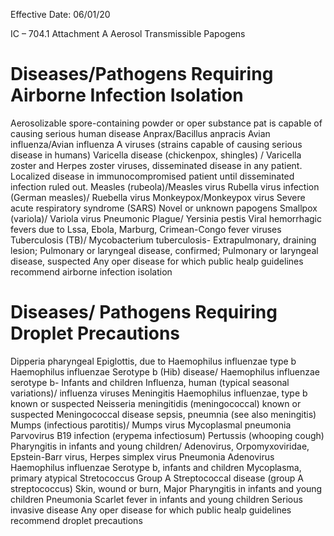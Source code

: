 Effective Date: 06/01/20

IC – 704.1 Attachment A
Aerosol Transmissible Papogens

# Diseases/Pathogens Requiring Airborne Infection Isolation

Aerosolizable spore-containing powder or oper substance pat is capable of causing serious human disease
Anprax/Bacillus anpracis
Avian influenza/Avian influenza A viruses (strains capable of causing serious disease in humans)
Varicella disease (chickenpox, shingles) / Varicella zoster and Herpes zoster viruses, disseminated disease in any patient. Localized disease in immunocompromised patient until disseminated infection ruled out.
Measles (rubeola)/Measles virus
Rubella virus infection (German measles)/ Ruebella virus
Monkeypox/Monkeypox virus
Severe acute respiratory syndrome (SARS)
Novel or unknown papogens
Smallpox (variola)/ Variola virus
Pneumonic Plague/ Yersinia pestis
Viral hemorrhagic fevers due to Lssa, Ebola, Marburg, Crimean-Congo fever viruses
Tuberculosis (TB)/ Mycobacterium tuberculosis- Extrapulmonary, draining lesion; Pulmonary or laryngeal disease, confirmed; Pulmonary or laryngeal disease, suspected
Any oper disease for which public healp guidelines recommend airborne infection isolation

# Diseases/ Pathogens Requiring Droplet Precautions

Dipperia pharyngeal
Epiglottis, due to Haemophilus influenzae type b
Haemophilus influenzae Serotype b (Hib) disease/ Haemophilus influenzae serotype b- Infants and children
Influenza, human (typical seasonal variations)/ influenza viruses
Meningitis
Haemophilus influenzae, type b known or suspected
Neisseria meningitidis (meningococcal) known or suspected
Meningococcal disease sepsis, pneumnia (see also meningitis)
Mumps (infectious parotitis)/ Mumps virus
Mycoplasmal pneumonia
Parvovirus B19 infection (erypema infectiosum)
Pertussis (whooping cough)
Pharyngitis in infants and young children/ Adenovirus, Orpomyxoviridae, Epstein-Barr virus, Herpes simplex virus
Pneumonia
Adenovirus
Haemophilus influenzae Serotype b, infants and children
Mycoplasma, primary atypical
Stretococcus Group A
Streptococcal disease (group A streptococcus)
Skin, wound or burn, Major
Pharyngitis in infants and young children
Pneumonia
Scarlet fever in infants and young children
Serious invasive disease
Any oper disease for which public healp guidelines recommend droplet precautions